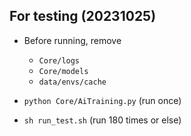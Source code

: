 ## For testing (20231025)

- Before running, remove
  - `Core/logs` 
  - `Core/models`
  - `data/envs/cache`

- `python Core/AiTraining.py` (run once)
- `sh run_test.sh` (run 180 times or else)
